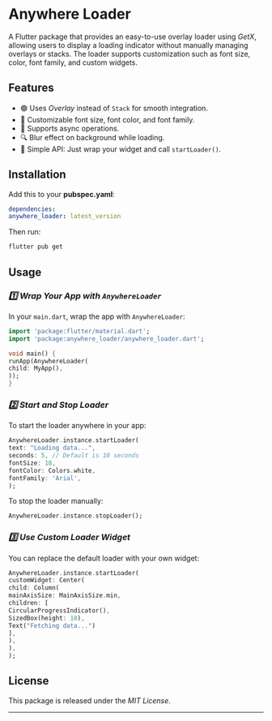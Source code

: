 # Anywhere Loader

A Flutter package that provides an easy-to-use overlay loader using *GetX*, allowing users to display a loading indicator without manually managing overlays or stacks. The loader supports customization such as font size, color, font family, and custom widgets.

## Features
- 🟢 Uses *Overlay* instead of `Stack` for smooth integration.
- 🎨 Customizable font size, font color, and font family.
- 🔄 Supports async operations.
- 🔍 Blur effect on background while loading.
- 🚀 Simple API: Just wrap your widget and call `startLoader()`.

## Installation

Add this to your **pubspec.yaml**:

```yaml
dependencies:
anywhere_loader: latest_version
```


Then run:
```sh
flutter pub get
```


## Usage

### *1️⃣ Wrap Your App with `AnywhereLoader`*

In your `main.dart`, wrap the app with `AnywhereLoader`:

```dart
import 'package:flutter/material.dart';
import 'package:anywhere_loader/anywhere_loader.dart';

void main() {
runApp(AnywhereLoader(
child: MyApp(),
));
}
```


### *2️⃣ Start and Stop Loader*

To start the loader anywhere in your app:

```dart
AnywhereLoader.instance.startLoader(
text: "Loading data...",
seconds: 5, // Default is 10 seconds
fontSize: 18,
fontColor: Colors.white,
fontFamily: 'Arial',
);
```


To stop the loader manually:

```dart
AnywhereLoader.instance.stopLoader();
```


### *3️⃣ Use Custom Loader Widget*

You can replace the default loader with your own widget:

```dart
AnywhereLoader.instance.startLoader(
customWidget: Center(
child: Column(
mainAxisSize: MainAxisSize.min,
children: [
CircularProgressIndicator(),
SizedBox(height: 10),
Text("Fetching data...")
],
),
),
);
```


## License

This package is released under the *MIT License*.

---